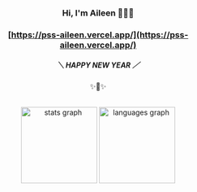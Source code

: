 
<div align="center">



### Hi, I'm Aileen 👩‍💻💕

###  [https://pss-aileen.vercel.app/](https://pss-aileen.vercel.app/) 

##### ＼ HAPPY NEW YEAR ／
✨🎍✨


<br>

<!-- https://shields.io/badges/git-hub-repo-stars -->

  <img src="https://github-readme-stats.vercel.app/api?username=pss-aileen&hide_title=false&hide_rank=false&show_icons=true&include_all_commits=true&count_private=true&disable_animations=false&theme=default&locale=en&hide_border=false&order=1" height="150" alt="stats graph"  />
  
  <img src="https://github-readme-stats.vercel.app/api/top-langs?username=pss-aileen&locale=en&hide_title=false&layout=compact&card_width=320&langs_count=5&theme=default&hide_border=false&order=2" height="150" alt="languages graph"  />

</div>
